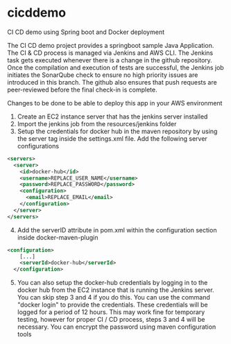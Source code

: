 # cicddemo
CI CD demo using Spring boot and Docker deployment

The CI CD demo project provides a springboot sample Java Application. The CI & CD process is managed via Jenkins and AWS CLI. The Jenkins 
task gets executed whenever there is a change in the github repository. Once the compilation and execution of tests are successful, the 
Jenkins job initiates the SonarQube check to ensure no high priority issues are introduced in this branch. The github also ensures that
push requests are peer-reviewed before the final check-in is complete.

Changes to be done to be able to deploy this app in your AWS environment
1. Create an EC2 instance server that has the jenkins server installed
2. Import the jenkins job from the resources/jenkins folder
3. Setup the credentials for docker hub in the maven repository by using the server tag inside the settings.xml file. 
Add the following server configurations
```xml
<servers>
  <server>
    <id>docker-hub</id>
    <username>REPLACE_USER_NAME</username>
    <password>REPLACE_PASSWORD</password>
    <configuration>
      <email>REPLACE_EMAIL</email>
    </configuration>
  </server>
</servers>
```
4. Add the serverID attribute in pom.xml within the configuration section inside <artifactId>docker-maven-plugin</artifactId>
  ```xml
  <configuration>
      [...]
      <serverId>docker-hub</serverId>
    </configuration>
```
5.  You can also setup the docker-hub credentials by logging in to the docker hub from the EC2 instance that is running the Jenkins 
server. 
You can skip step 3 and 4 if you do this. You can use the command "docker login" to provide the credentials. These credentials will be 
logged for a period of 12 hours. This may work fine for temporary testing, however for proper CI / CD process, steps 3 and 4 will be 
necessary. You can encrypt the password using maven configuration tools




